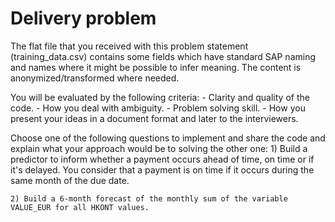# Delivery problem 

The flat file that you received with this problem statement (training_data.csv) contains some fields which have standard SAP naming and names where it might be possible to infer meaning. 
The content is anonymized/transformed where needed. 

You will be evaluated by the following criteria: 
    - Clarity and quality of the code. 
    - How you deal with ambiguity. 
    - Problem solving skill. 
    - How you present your ideas in a document format and later to the interviewers.

Choose one of the following questions to implement and share the code and explain what your approach would be to solving the other one:
    1) Build a predictor to inform whether a payment occurs ahead of time, on time or if it's delayed. 
       You consider that a payment is on time if it occurs during the same month of the due date. 

    2) Build a 6-month forecast of the monthly sum of the variable VALUE_EUR for all HKONT values.
